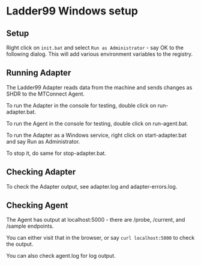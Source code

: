 # Ladder99 Windows setup

## Setup

Right click on `init.bat` and select `Run as Administrator` - say OK to the following dialog. This will add various environment variables to the registry. 

## Running Adapter

The Ladder99 Adapter reads data from the machine and sends changes as SHDR to the MTConnect Agent.

To run the Adapter in the console for testing, double click on run-adapter.bat.

To run the Agent in the console for testing, double click on run-agent.bat.

To run the Adapter as a Windows service, right click on start-adapter.bat and say Run as Administrator.

To stop it, do same for stop-adapter.bat.

## Checking Adapter

To check the Adapter output, see adapter.log and adapter-errors.log. 

## Checking Agent

The Agent has output at localhost:5000 - there are /probe, /current, and /sample endpoints. 

You can either visit that in the browser, or say `curl localhost:5000` to check the output. 

You can also check agent.log for log output.

